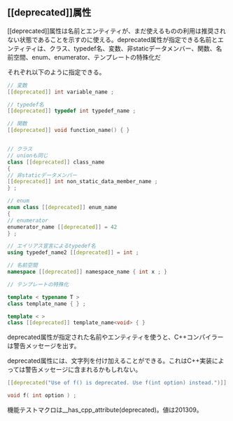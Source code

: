 ## [[deprecated]]属性

[[deprecated]]属性は名前とエンティティが、まだ使えるものの利用は推奨されない状態であることを示すのに使える。deprecated属性が指定できる名前とエンティティは、クラス、typedef名、変数、非staticデータメンバー、関数、名前空間、enum、enumerator、テンプレートの特殊化だ

それぞれ以下のように指定できる。

~~~cpp
// 変数
[[deprecated]] int variable_name ;

// typedef名
[[deprecated]] typedef int typedef_name ;

// 関数
[[deprecated]] void function_name() { }


// クラス
// unionも同じ
class [[deprecated]] class_name
{
// 非staticデータメンバー
[[deprecated]] int non_static_data_member_name ;
} ;

// enum
enum class [[deprecated]] enum_name
{
// enumerator
enumerator_name [[deprecated]] = 42
} ;

// エイリアス宣言によるtypedef名
using typedef_name2 [[deprecated]] = int ;

// 名前空間
namespace [[deprecated]] namespace_name { int x ; }

// テンプレートの特殊化

template < typename T >
class template_name { } ;

template < >
class [[deprecated]] template_name<void> { }
~~~

deprecated属性が指定された名前やエンティティを使うと、C++コンパイラーは警告メッセージを出す。

deprecated属性には、文字列を付け加えることができる。これはC++実装によっては警告メッセージに含まれるかもしれない。

~~~cpp
[[deprecated("Use of f() is deprecated. Use f(int option) instead.")]] void f() ;

void f( int option ) ;
~~~

機能テストマクロは__has_cpp_attribute(deprecated)。値は201309。
